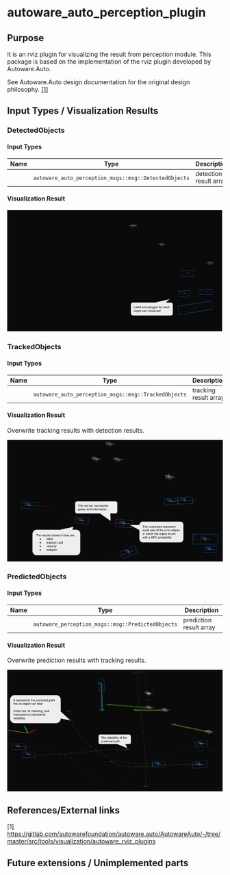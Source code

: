 # autoware_auto_perception_plugin

## Purpose

It is an rviz plugin for visualizing the result from perception module. This package is based on the implementation of the rviz plugin developed by Autoware.Auto.

See Autoware.Auto design documentation for the original design philosophy. [[1]](https://gitlab.com/autowarefoundation/autoware.auto/AutowareAuto/-/blob/master/src/tools/visualization/autoware_rviz_plugins)

<!-- Write the purpose of this package and briefly describe the features.

Example:
  {package_name} is a package for planning trajectories that can avoid obstacles.
  This feature consists of two steps: obstacle filtering and optimizing trajectory.
-->

## Input Types / Visualization Results

### DetectedObjects

#### Input Types

| Name | Type                                                  | Description            |
| ---- | ----------------------------------------------------- | ---------------------- |
|      | `autoware_auto_perception_msgs::msg::DetectedObjects` | detection result array |

#### Visualization Result

![detected-object-visualization-description](./images/detected-object-visualization-description.jpg)

### TrackedObjects

#### Input Types

| Name | Type                                                 | Description           |
| ---- | ---------------------------------------------------- | --------------------- |
|      | `autoware_auto_perception_msgs::msg::TrackedObjects` | tracking result array |

#### Visualization Result

Overwrite tracking results with detection results.

![tracked-object-visualization-description](./images/tracked-object-visualization-description.jpg)

### PredictedObjects

#### Input Types

| Name | Type                                                   | Description             |
| ---- | ------------------------------------------------------ | ----------------------- |
|      | `autoware_perception_msgs::msg::PredictedObjects` | prediction result array |

#### Visualization Result

Overwrite prediction results with tracking results.

![predicted-object-visualization-description](./images/predicted-object-visualization-description.jpg)

## References/External links

[1] <https://gitlab.com/autowarefoundation/autoware.auto/AutowareAuto/-/tree/master/src/tools/visualization/autoware_rviz_plugins>

## Future extensions / Unimplemented parts
